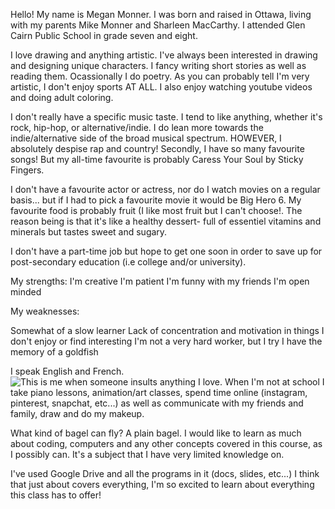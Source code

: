 Hello! My name is Megan Monner.
I was born and raised in Ottawa, living with my parents Mike Monner and Sharleen MacCarthy.
I attended Glen Cairn Public School in grade seven and eight.

I love drawing and anything artistic. I've always been interested in drawing and designing unique characters. I fancy writing short stories as well as reading them. Ocassionally I do poetry. As you can probably tell I'm very artistic, I don't enjoy sports AT ALL. I also enjoy watching youtube videos and doing adult coloring.

I don't really have a specific music taste. I tend to like anything, whether it's rock, hip-hop, or alternative/indie.
I do lean more towards the indie/alternative side of the broad musical spectrum. HOWEVER, I absolutely despise rap and country! Secondly, I have so many favourite songs! But my all-time favourite is probably Caress Your Soul by Sticky Fingers.

I don't have a favourite actor or actress, nor do I watch movies on a regular basis... but if I had to pick a favourite movie it would be Big Hero 6.
My favourite food is probably fruit (I like most fruit but I can't choose!. The reason being is that it's like a healthy dessert- full of essentiel vitamins and minerals but tastes sweet and sugary.

I don't have a part-time job but hope to get one soon in order to save up for post-secondary education (i.e college and/or university).

My strengths:
  I'm creative
  I'm patient
  I'm funny with my friends
  I'm open minded

My weaknesses:

  Somewhat of a slow learner
  Lack of concentration and motivation in things I don't enjoy or find interesting
  I'm not a very hard worker, but I try
  I have the memory of a goldfish

I speak English and French.
   ![This is me when someone insults anything I love.](http://o.aolcdn.com/hss/storage/midas/657014e6f93dfa1fac1c42b9b750fade/203403773/1cab.jpg)
When I'm not at school I take piano lessons, animation/art classes, spend time online (instagram, pinterest, snapchat, etc...) as well as communicate with my friends and family, draw and do my makeup.

What kind of bagel can fly? A plain bagel.
I would like to learn as much about coding, computers and any other concepts covered in this course, as I possibly can. It's a subject that I have very limited knowledge on.

I've used Google Drive and all the programs in it (docs, slides, etc...) 
I think that just about covers everything, I'm so excited to learn about everything this class has to offer!
